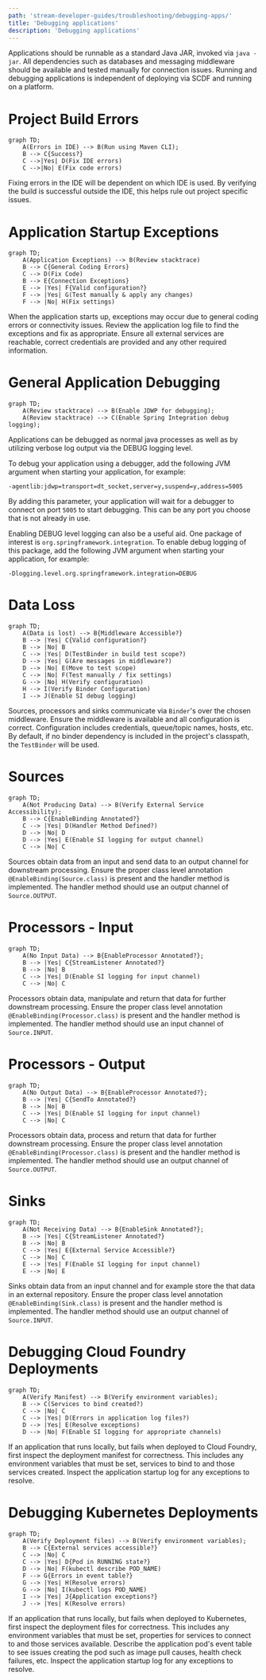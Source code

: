 ```yaml
---
path: 'stream-developer-guides/troubleshooting/debugging-apps/'
title: 'Debugging applications'
description: 'Debugging applications'
---
```


Applications should be runnable as a standard Java JAR, invoked via `java -jar`.
All dependencies such as databases and messaging middleware should be available and tested manually for connection issues.
Running and debugging applications is independent of deploying via SCDF and running on a platform.

# Project Build Errors

```mermaid
graph TD;
    A(Errors in IDE) --> B(Run using Maven CLI);
    B --> C{Success?}
    C -->|Yes| D(Fix IDE errors)
    C -->|No| E(Fix code errors)
```

Fixing errors in the IDE will be dependent on which IDE is used.
By verifying the build is successful outside the IDE, this helps rule out project specific issues.

# Application Startup Exceptions

```mermaid
graph TD;
    A(Application Exceptions) --> B(Review stacktrace)
    B --> C{General Coding Errors}
    C --> D(Fix Code)
    B --> E{Connection Exceptions}
    E --> |Yes| F{Valid configuration?}
    F --> |Yes| G(Test manually & apply any changes)
    F --> |No| H(Fix settings)
```

When the application starts up, exceptions may occur due to general coding errors or connectivity issues.
Review the application log file to find the exceptions and fix as appropriate.
Ensure all external services are reachable, correct credentials are provided and any other required information.

# General Application Debugging

```mermaid
graph TD;
    A(Review stacktrace) --> B(Enable JDWP for debugging);
    A(Review stacktrace) --> C(Enable Spring Integration debug logging);
```

Applications can be debugged as normal java processes as well as by utilizing verbose log output via the DEBUG logging level.

To debug your application using a debugger, add the following JVM argument when starting your application, for example:

`-agentlib:jdwp=transport=dt_socket,server=y,suspend=y,address=5005`

By adding this parameter, your application will wait for a debugger to connect on port `5005` to start debugging.
This can be any port you choose that is not already in use.

Enabling DEBUG level logging can also be a useful aid. One package of interest is `org.springframework.integration`.
To enable debug logging of this package, add the following JVM argument when starting your application, for example:

`-Dlogging.level.org.springframework.integration=DEBUG`

# Data Loss

```mermaid
graph TD;
    A(Data is lost) --> B{Middleware Accessible?}
    B --> |Yes| C{Valid configuration?}
    B --> |No| B
    C --> |Yes| D(TestBinder in build test scope?)
    D --> |Yes| G(Are messages in middleware?)
    D --> |No| E(Move to test scope)
    C --> |No| F(Test manually / fix settings)
    G --> |No| H(Verify configuration)
    H --> I(Verify Binder Configuration)
    I --> J(Enable SI debug logging)
```

Sources, processors and sinks communicate via `Binder`'s over the chosen middleware.
Ensure the middleware is available and all configuration is correct.
Configuration includes credentials, queue/topic names, hosts, etc.
By default, if no binder dependency is included in the project's classpath, the `TestBinder` will be used.

# Sources

```mermaid
graph TD;
    A(Not Producing Data) --> B(Verify External Service Accessibility);
    B --> C{EnableBinding Annotated?}
    C --> |Yes| D(Handler Method Defined?)
    D --> |No| D
    D --> |Yes| E(Enable SI logging for output channel)
    C --> |No| C
```

Sources obtain data from an input and send data to an output channel for downstream processing.
Ensure the proper class level annotation `@EnableBinding(Source.class)` is present and the handler method is implemented.
The handler method should use an output channel of `Source.OUTPUT`.

# Processors - Input

```mermaid
graph TD;
    A(No Input Data) --> B{EnableProcessor Annotated?};
    B --> |Yes| C{StreamListener Annotated?}
    B --> |No| B
    C --> |Yes| D(Enable SI logging for input channel)
    C --> |No| C
```

Processors obtain data, manipulate and return that data for further downstream processing.
Ensure the proper class level annotation `@EnableBinding(Processor.class)` is present and the handler method is implemented.
The handler method should use an input channel of `Source.INPUT`.

# Processors - Output

```mermaid
graph TD;
    A(No Output Data) --> B{EnableProcessor Annotated?};
    B --> |Yes| C{SendTo Annotated?}
    B --> |No| B
    C --> |Yes| D(Enable SI logging for input channel)
    C --> |No| C
```

Processors obtain data, process and return that data for further downstream processing.
Ensure the proper class level annotation `@EnableBinding(Processor.class)` is present and the handler method is implemented.
The handler method should use an output channel of `Source.OUTPUT`.

# Sinks

```mermaid
graph TD;
    A(Not Receiving Data) --> B{EnableSink Annotated?};
    B --> |Yes| C{StreamListener Annotated?}
    B --> |No| B
    C --> |Yes| E{External Service Accessible?}
    C --> |No| C
    E --> |Yes| F(Enable SI logging for input channel)
    E --> |No| E
```

Sinks obtain data from an input channel and for example store the that data in an external repository.
Ensure the proper class level annotation `@EnableBinding(Sink.class)` is present and the handler method is implemented.
The handler method should use an output channel of `Source.INPUT`.

# Debugging Cloud Foundry Deployments

```mermaid
graph TD;
    A(Verify Manifest) --> B(Verify environment variables);
    B --> C(Services to bind created?)
    C --> |No| C
    C --> |Yes| D(Errors in application log files?)
    D --> |Yes| E(Resolve exceptions)
    D --> |No| F(Enable SI logging for appropriate channels)
```

If an application that runs locally, but fails when deployed to Cloud Foundry, first inspect the deployment manifest for correctness.
This includes any environment variables that must be set, services to bind to and those services created.
Inspect the application startup log for any exceptions to resolve.

# Debugging Kubernetes Deployments

```mermaid
graph TD;
    A(Verify Deployment files) --> B(Verify environment variables);
    B --> C{External services accessible?}
    C --> |No| C
    C --> |Yes| D{Pod in RUNNING state?}
    D --> |No| F(kubectl describe POD_NAME)
    F --> G{Errors in event table?}
    G --> |Yes| H(Resolve errors)
    G --> |No| I(kubectl logs POD_NAME)
    I --> |Yes| J{Application exceptions?}
    J --> |Yes| K(Resolve errors)
```

If an application that runs locally, but fails when deployed to Kubernetes, first inspect the deployment files for correctness.
This includes any environment variables that must be set, properties for services to connect to and those services available.
Describe the application pod's event table to see issues creating the pod such as image pull causes, health check failures, etc.
Inspect the application startup log for any exceptions to resolve.
